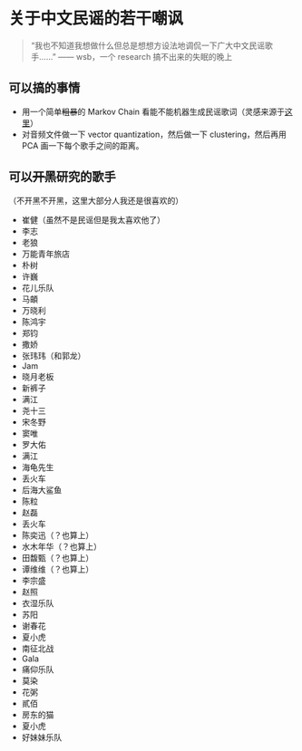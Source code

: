 # 关于中文民谣的若干嘲讽

> “我也不知道我想做什么但总是想想方设法地调侃一下广大中文民谣歌手……” —— wsb，一个 research 搞不出来的失眠的晚上

## 可以搞的事情
- 用一个简单~~粗暴~~的 Markov Chain 看能不能机器生成民谣歌词（灵感来源于[这里](http://www.onthelambda.com/2014/02/20/how-to-fake-a-sophisticated-knowledge-of-wine-with-markov-chains/)）
- 对音频文件做一下 vector quantization，然后做一下 clustering，然后再用 PCA 画一下每个歌手之间的距离。

## 可以~~开黑~~研究的歌手
（不开黑不开黑，这里大部分人我还是很喜欢的）
- 崔健（虽然不是民谣但是我太喜欢他了）
- 李志
- 老狼
- 万能青年旅店
- 朴树
- 许巍
- 花儿乐队
- 马頔
- 万晓利
- 陈鸿宇
- 郑钧
- 撒娇
- 张玮玮（和郭龙）
- Jam
- 晓月老板
- 新裤子
- 满江
- 尧十三
- 宋冬野
- 窦唯
- 罗大佑
- 满江
- 海龟先生
- 丢火车
- 后海大鲨鱼
- 陈粒
- 赵磊
- 丢火车
- 陈奕迅（？也算上）
- 水木年华（？也算上）
- 田馥甄（？也算上）
- 谭维维（？也算上）
- 李宗盛
- 赵照
- 衣湿乐队
- 苏阳
- 谢春花
- 夏小虎
- 南征北战
- Gala
- 痛仰乐队
- 莫染
- 花粥
- 貳佰
- 房东的猫
- 夏小虎
- 好妹妹乐队
